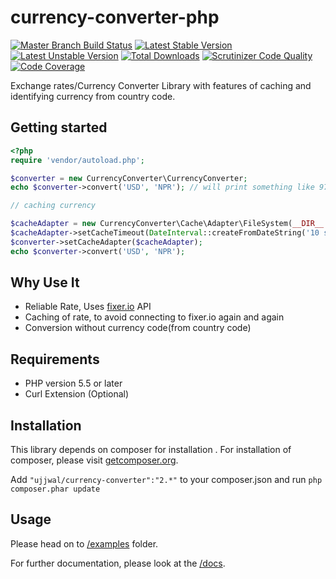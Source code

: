 currency-converter-php
======================

[![Master Branch Build Status](https://api.travis-ci.org/ojhaujjwal/currency-converter-php.png?branch=master)](http://travis-ci.org/ojhaujjwal/currency-converter-php)
[![Latest Stable Version](https://poser.pugx.org/ujjwal/currency-converter/v/stable.png)](https://packagist.org/packages/ujjwal/currency-converter)
[![Latest Unstable Version](https://poser.pugx.org/ujjwal/currency-converter/v/unstable.png)](https://packagist.org/packages/ujjwal/currency-converter)
[![Total Downloads](https://poser.pugx.org/ujjwal/currency-converter/downloads.png)](https://packagist.org/packages/ujjwal/currency-converter)
[![Scrutinizer Code Quality](https://scrutinizer-ci.com/g/ojhaujjwal/currency-converter-php/badges/quality-score.png?s=c4d93ce5c60894c09d2b4f7b1ec97d6956c9b23f)](https://scrutinizer-ci.com/g/ojhaujjwal/currency-converter-php/)
[![Code Coverage](https://scrutinizer-ci.com/g/ojhaujjwal/currency-converter-php/badges/coverage.png?b=master)](https://scrutinizer-ci.com/g/ojhaujjwal/currency-converter-php/?branch=master)

Exchange rates/Currency Converter Library with features of caching and identifying currency from country code.

## Getting started
```php
<?php
require 'vendor/autoload.php';

$converter = new CurrencyConverter\CurrencyConverter;
echo $converter->convert('USD', 'NPR'); // will print something like 97.44

// caching currency

$cacheAdapter = new CurrencyConverter\Cache\Adapter\FileSystem(__DIR__ . '/cache/');
$cacheAdapter->setCacheTimeout(DateInterval::createFromDateString('10 second'));
$converter->setCacheAdapter($cacheAdapter);
echo $converter->convert('USD', 'NPR');
```

## Why Use It

* Reliable Rate, Uses [fixer.io](http://fixer.io/) API
* Caching of rate, to avoid connecting to fixer.io again and again
* Conversion without currency code(from country code)

## Requirements

* PHP version 5.5 or later
* Curl Extension (Optional)

## Installation
This library depends on composer for installation . For installation of composer, please visit [getcomposer.org](//getcomposer.org). 

Add `"ujjwal/currency-converter":"2.*"` to your composer.json and run `php composer.phar update`

## Usage
Please head on to [/examples](/examples) folder.

For further documentation, please look at the [/docs](https://github.com/ojhaujjwal/currency-converter-php/tree/master/docs).

